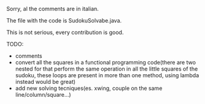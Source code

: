 Sorry, al the comments are in italian.

The file with the code is SudokuSolvabe.java.

This is not serious, every contribution is good.

TODO:
- comments
- convert all the squares in a functional programming code(there are two nested for that perform the same operation in all the little squares of the sudoku, these loops are present in more than one method, using lambda instead would be great)
- add new solving tecniques(es. xwing, couple on the same line/column/square...)
